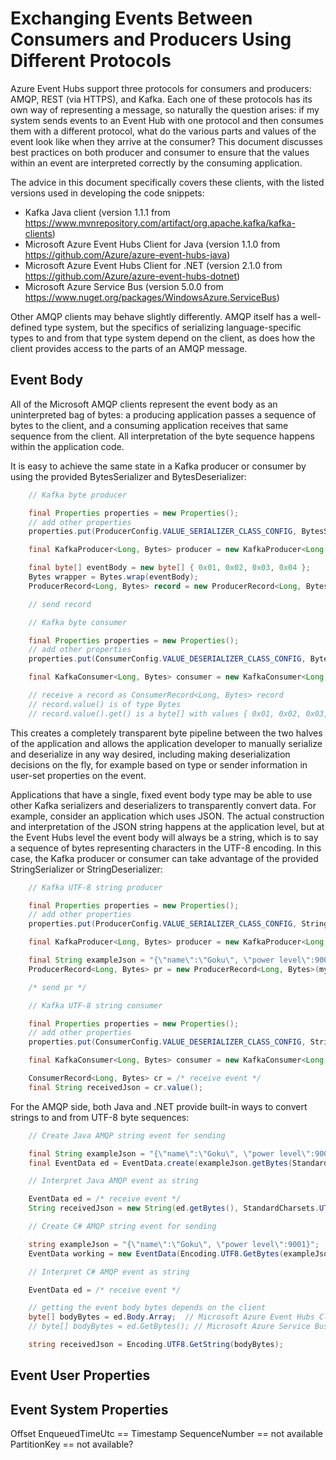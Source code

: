 # Exchanging Events Between Consumers and Producers Using Different Protocols

Azure Event Hubs support three protocols for consumers and producers: AMQP, REST (via HTTPS), and Kafka.
Each one of these protocols has its own way of representing a message, so naturally the question arises:
if my system sends events to an Event Hub with one protocol and then consumes them with a different protocol,
what do the various parts and values of the event look like when they arrive at the consumer? This document
discusses best practices on both producer and consumer to ensure that the values within an event are interpreted
correctly by the consuming application.

The advice in this document specifically covers these clients, with the listed versions used in developing
the code snippets:

* Kafka Java client (version 1.1.1 from https://www.mvnrepository.com/artifact/org.apache.kafka/kafka-clients)
* Microsoft Azure Event Hubs Client for Java (version 1.1.0 from https://github.com/Azure/azure-event-hubs-java)
* Microsoft Azure Event Hubs Client for .NET (version 2.1.0 from https://github.com/Azure/azure-event-hubs-dotnet)
* Microsoft Azure Service Bus (version 5.0.0 from https://www.nuget.org/packages/WindowsAzure.ServiceBus)

Other AMQP clients may behave slightly differently. AMQP itself has a well-defined type system, but the specifics of
serializing language-specific types to and from that type system depend on the client, as does how the client provides access
to the parts of an AMQP message.

## Event Body

All of the Microsoft AMQP clients represent the event body as an uninterpreted bag of bytes: a producing application
passes a sequence of bytes to the client, and a consuming application receives that same sequence from the client.
All interpretation of the byte sequence happens within the application code.

It is easy to achieve the same state in a Kafka producer or consumer by using the provided BytesSerializer and BytesDeserializer:

```java
    // Kafka byte producer

    final Properties properties = new Properties();
    // add other properties
    properties.put(ProducerConfig.VALUE_SERIALIZER_CLASS_CONFIG, BytesSerializer.class.getName());

    final KafkaProducer<Long, Bytes> producer = new KafkaProducer<Long, Bytes>(properties);

    final byte[] eventBody = new byte[] { 0x01, 0x02, 0x03, 0x04 };
    Bytes wrapper = Bytes.wrap(eventBody);
    ProducerRecord<Long, Bytes> record = new ProducerRecord<Long, Bytes>(myTopic, myPartitionId, myTimeStamp, wrapper);

    // send record
```

```java
    // Kafka byte consumer

    final Properties properties = new Properties();
    // add other properties
    properties.put(ConsumerConfig.VALUE_DESERIALIZER_CLASS_CONFIG, BytesDeserializer.class.getName());

    final KafkaConsumer<Long, Bytes> consumer = new KafkaConsumer<Long, Bytes>(properties);

    // receive a record as ConsumerRecord<Long, Bytes> record
    // record.value() is of type Bytes
    // record.value().get() is a byte[] with values { 0x01, 0x02, 0x03, 0x04 }
```

This creates a completely transparent byte pipeline between the two halves of the application and allows the
application developer to manually serialize and deserialize in any way desired, including making deserialization
decisions on the fly, for example based on type or sender information in user-set properties on the event.

Applications that have a single, fixed event body type may be able to use other Kafka serializers and 
deserializers to transparently convert data. For example, consider an application which uses JSON. The actual
construction and interpretation of
the JSON string happens at the application level, but at the Event Hubs level the event body will always be a string,
which is to say a sequence of bytes representing characters in the UTF-8 encoding. In this case, the Kafka producer or
consumer can take advantage of the provided StringSerializer or StringDeserializer:

```java
    // Kafka UTF-8 string producer

    final Properties properties = new Properties();
    // add other properties
    properties.put(ProducerConfig.VALUE_SERIALIZER_CLASS_CONFIG, StringSerializer.class.getName());

    final KafkaProducer<Long, Bytes> producer = new KafkaProducer<Long, Bytes>(properties);

    final String exampleJson = "{\"name\":\"Goku\", \"power level\":9001}";
    ProducerRecord<Long, Bytes> pr = new ProducerRecord<Long, Bytes>(myTopic, myPartitionId, myTimeStamp, exampleJson);

    /* send pr */
```

```java
    // Kafka UTF-8 string consumer

    final Properties properties = new Properties();
    // add other properties
    properties.put(ConsumerConfig.VALUE_DESERIALIZER_CLASS_CONFIG, StringDeserializer.class.getName());

    final KafkaConsumer<Long, Bytes> consumer = new KafkaConsumer<Long, Bytes>(properties);

    ConsumerRecord<Long, Bytes> cr = /* receive event */
    final String receivedJson = cr.value();
```

For the AMQP side, both Java and .NET provide built-in ways to convert strings to and from UTF-8 byte sequences:

```java
    // Create Java AMQP string event for sending

    final String exampleJson = "{\"name\":\"Goku\", \"power level\":9001}";
    final EventData ed = EventData.create(exampleJson.getBytes(StandardCharsets.UTF_8));
```

```java
    // Interpret Java AMQP event as string

    EventData ed = /* receive event */
    String receivedJson = new String(ed.getBytes(), StandardCharsets.UTF_8);
```

```csharp
    // Create C# AMQP string event for sending

    string exampleJson = "{\"name\":\"Goku\", \"power level\":9001}";
    EventData working = new EventData(Encoding.UTF8.GetBytes(exampleJson));
```

```csharp
    // Interpret C# AMQP event as string

    EventData ed = /* receive event */

    // getting the event body bytes depends on the client
    byte[] bodyBytes = ed.Body.Array;  // Microsoft Azure Event Hubs Client for .NET
    // byte[] bodyBytes = ed.GetBytes(); // Microsoft Azure Service Bus

    string receivedJson = Encoding.UTF8.GetString(bodyBytes);
```


## Event User Properties


## Event System Properties

Offset
EnqueuedTimeUtc == Timestamp
SequenceNumber == not available
PartitionKey == not available?
